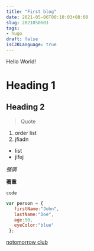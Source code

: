```yaml
---
title: "First blog"
date: 2021-05-06T00:10:03+08:00
slug: 2021050601
tags:
- hugo
draft: false
isCJKLanguage: true
---
```


Hello World!

# Heading 1

## Heading 2

> Quote

1. order list
2. jfiadn

* list
* jifej

*强調*

**著重**

`code`

```javascript
var person = {
   firstName:"John",
   lastName:"Doe",
   age:50,
   eyeColor:"blue"
 };
```

[notomorrow club](https://ooorange777.github.io)